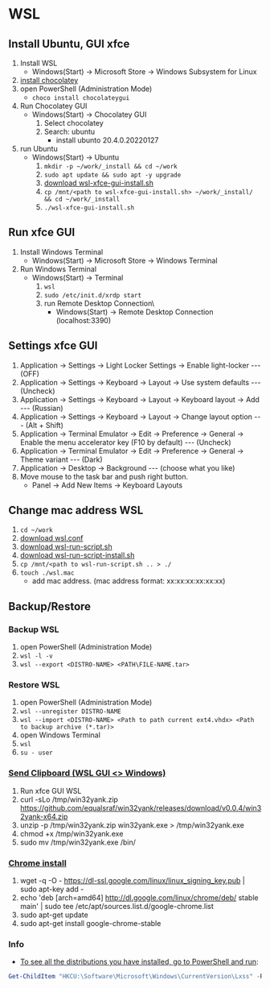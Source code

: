 # WSL

## Install Ubuntu, GUI xfce

1. Install WSL
    * Windows(Start) &rarr; Microsoft Store &rarr; Windows Subsystem for Linux
1. [install chocolatey](https://chocolatey.org/install#individual)
1. open PowerShell (Administration Mode)
    * `choco install chocolateygui`
1. Run Chocolatey GUI
    * Windows(Start) &rarr; Chocolatey GUI
        1. Select chocolatey
        1. Search: ubuntu
            * install ubunto 20.4.0.20220127
1. run Ubuntu
    * Windows(Start) &rarr; Ubuntu
        1. `mkdir -p ~/work/_install && cd ~/work`
        1. `sudo apt update && sudo apt -y upgrade`
        1. [download wsl-xfce-gui-install.sh](https://github.com/vicg42/knowledge_base/blob/master/wsl/wsl-xfce-gui-install.sh)
        1. `cp /mnt/<path to wsl-xfce-gui-install.sh> ~/work/_install/ && cd ~/work/_install`
        1. `./wsl-xfce-gui-install.sh`

## Run xfce GUI

1. Install Windows Terminal
    * Windows(Start) &rarr; Microsoft Store &rarr; Windows Terminal
1. Run Windows Terminal
    * Windows(Start) &rarr; Terminal
        1. `wsl`
        1. `sudo /etc/init.d/xrdp start`
        1. run Remote Desktop Connection\
            * Windows(Start) &rarr; Remote Desktop Connection (localhost:3390)

## Settings xfce GUI

1. Application &rarr; Settings &rarr; Light Locker Settings &rarr; Enable light-locker --- (OFF)
1. Application &rarr; Settings &rarr; Keyboard &rarr; Layout &rarr; Use system defaults --- (Uncheck)
1. Application &rarr; Settings &rarr; Keyboard &rarr; Layout &rarr; Keyboard layout &rarr; Add --- (Russian)
1. Application &rarr; Settings &rarr; Keyboard &rarr; Layout &rarr; Change layout option --- (Alt + Shift)
1. Application &rarr; Terminal Emulator &rarr; Edit &rarr; Preference &rarr; General &rarr; Enable the menu accelerator key (F10 by default) --- (Uncheck)
1. Application &rarr; Terminal Emulator &rarr; Edit &rarr; Preference &rarr; General &rarr; Theme variant --- (Dark)
1. Application &rarr; Desktop &rarr; Background  --- (choose what you like)
1. Move mouse to the task bar and push right button.
    * Panel &rarr; Add New Items &rarr; Keyboard Layouts

## Change mac address WSL

1. `cd ~/work`
1. [download wsl.conf](https://github.com/vicg42/knowledge_base/blob/master/wsl/wsl.conf)
1. [download wsl-run-script.sh](https://github.com/vicg42/knowledge_base/blob/master/wsl/wsl-run-script.sh)
1. [download wsl-run-script-install.sh](https://github.com/vicg42/knowledge_base/blob/master/wsl/wsl-run-script-install.sh)
1. `cp /mnt/<path to wsl-run-script.sh .. > ./`
1. `touch ./wsl.mac`
    * add mac address. (mac address format:  xx:xx:xx:xx:xx:xx)

## Backup/Restore

### Backup WSL

1. open PowerShell (Administration Mode)
1. `wsl -l -v`
1. `wsl --export <DISTRO-NAME> <PATH\FILE-NAME.tar>`

### Restore WSL

1. open PowerShell (Administration Mode)
1. `wsl --unregister DISTRO-NAME`
1. `wsl --import <DISTRO-NAME> <Path to path current ext4.vhdx> <Path to backup archive (*.tar)>`
1. open Windows Terminal
1. `wsl`
1. `su - user`

### [Send Clipboard (WSL GUI <> Windows)](https://github.com/microsoft/WSL/issues/4440#issuecomment-638956838)

1. Run xfce GUI WSL
1. curl -sLo /tmp/win32yank.zip https://github.com/equalsraf/win32yank/releases/download/v0.0.4/win32yank-x64.zip
1. unzip -p /tmp/win32yank.zip win32yank.exe > /tmp/win32yank.exe
1. chmod +x /tmp/win32yank.exe
1. sudo mv /tmp/win32yank.exe /bin/

### [Chrome install](https://askubuntu.com/questions/510056/how-to-install-google-chrome)

1. wget -q -O - https://dl-ssl.google.com/linux/linux_signing_key.pub | sudo apt-key add -
1. echo 'deb [arch=amd64] http://dl.google.com/linux/chrome/deb/ stable main' | sudo tee /etc/apt/sources.list.d/google-chrome.list
1. sudo apt-get update
1. sudo apt-get install google-chrome-stable

### Info

* [To see all the distributions you have installed, go to PowerShell and run](https://askubuntu.com/questions/1380253/where-is-wsl-located-on-my-computer):

``` powershell
Get-ChildItem "HKCU:\Software\Microsoft\Windows\CurrentVersion\Lxss" -Recurse
```
